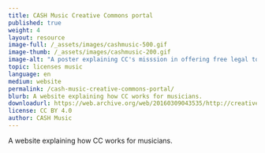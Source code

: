 ```yaml
---
title: CASH Music Creative Commons portal
published: true
weight: 4
layout: resource
image-full: /_assets/images/cashmusic-500.gif
image-thumb: /_assets/images/cashmusic-200.gif
image-alt: "A poster explaining CC's misssion in offering free legal tools for creators to share their work"
topic: licenses music
language: en
medium: website
permalink: /cash-music-creative-commons-portal/
blurb: A website explaining how CC works for musicians.
downloadurl: https://web.archive.org/web/20160309043535/http://creativecommons.cashmusic.org/
license: CC BY 4.0
author: CASH Music
---
```


A website explaining how CC works for musicians.
